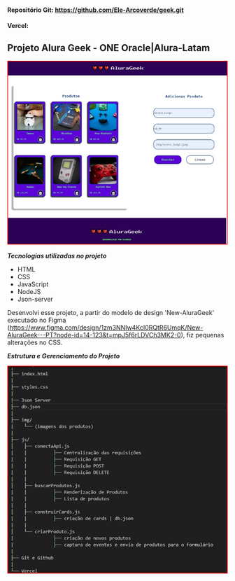 #### Repositório Git:   https://github.com/Ele-Arcoverde/geek.git

#### Vercel: 


<h2 > Projeto Alura Geek - ONE Oracle|Alura-Latam </h2>

<p>
    <img loading="lazy" src="./img/Challenge Alura Geek.jpg"/>
</p>


***Tecnologias utilizadas no projeto***
* HTML
* CSS
* JavaScript
* NodeJS
* Json-server

Desenvolvi esse projeto, a partir do modelo de design 'New-AluraGeek' executado no Figma (https://www.figma.com/design/1zm3NNIw4KcI0RQtR6UmqK/New-AluraGeek---PT?node-id=14-123&t=mpJ5f6rLDVCh3MK2-0), fiz pequenas  alterações no CSS.

***Estrutura e Gerenciamento do Projeto***

<p> <img loading= "lazy" src= "./img/estrutura do projeto.jpg" /> </p>



